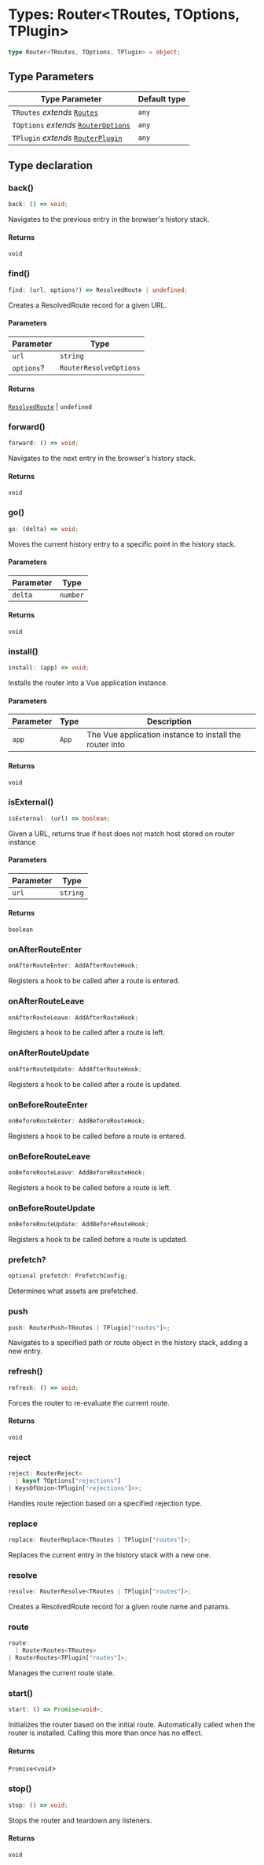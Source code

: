 # Types: Router\<TRoutes, TOptions, TPlugin\>

```ts
type Router<TRoutes, TOptions, TPlugin> = object;
```

## Type Parameters

| Type Parameter | Default type |
| ------ | ------ |
| `TRoutes` *extends* [`Routes`](Routes.md) | `any` |
| `TOptions` *extends* [`RouterOptions`](RouterOptions.md) | `any` |
| `TPlugin` *extends* [`RouterPlugin`](RouterPlugin.md) | `any` |

## Type declaration

### back()

```ts
back: () => void;
```

Navigates to the previous entry in the browser's history stack.

#### Returns

`void`

### find()

```ts
find: (url, options?) => ResolvedRoute | undefined;
```

Creates a ResolvedRoute record for a given URL.

#### Parameters

| Parameter | Type |
| ------ | ------ |
| `url` | `string` |
| `options`? | `RouterResolveOptions` |

#### Returns

[`ResolvedRoute`](ResolvedRoute.md) \| `undefined`

### forward()

```ts
forward: () => void;
```

Navigates to the next entry in the browser's history stack.

#### Returns

`void`

### go()

```ts
go: (delta) => void;
```

Moves the current history entry to a specific point in the history stack.

#### Parameters

| Parameter | Type |
| ------ | ------ |
| `delta` | `number` |

#### Returns

`void`

### install()

```ts
install: (app) => void;
```

Installs the router into a Vue application instance.

#### Parameters

| Parameter | Type | Description |
| ------ | ------ | ------ |
| `app` | `App` | The Vue application instance to install the router into |

#### Returns

`void`

### isExternal()

```ts
isExternal: (url) => boolean;
```

Given a URL, returns true if host does not match host stored on router instance

#### Parameters

| Parameter | Type |
| ------ | ------ |
| `url` | `string` |

#### Returns

`boolean`

### onAfterRouteEnter

```ts
onAfterRouteEnter: AddAfterRouteHook;
```

Registers a hook to be called after a route is entered.

### onAfterRouteLeave

```ts
onAfterRouteLeave: AddAfterRouteHook;
```

Registers a hook to be called after a route is left.

### onAfterRouteUpdate

```ts
onAfterRouteUpdate: AddAfterRouteHook;
```

Registers a hook to be called after a route is updated.

### onBeforeRouteEnter

```ts
onBeforeRouteEnter: AddBeforeRouteHook;
```

Registers a hook to be called before a route is entered.

### onBeforeRouteLeave

```ts
onBeforeRouteLeave: AddBeforeRouteHook;
```

Registers a hook to be called before a route is left.

### onBeforeRouteUpdate

```ts
onBeforeRouteUpdate: AddBeforeRouteHook;
```

Registers a hook to be called before a route is updated.

### prefetch?

```ts
optional prefetch: PrefetchConfig;
```

Determines what assets are prefetched.

### push

```ts
push: RouterPush<TRoutes | TPlugin["routes"]>;
```

Navigates to a specified path or route object in the history stack, adding a new entry.

### refresh()

```ts
refresh: () => void;
```

Forces the router to re-evaluate the current route.

#### Returns

`void`

### reject

```ts
reject: RouterReject<
  | keyof TOptions["rejections"]
| KeysOfUnion<TPlugin["rejections"]>>;
```

Handles route rejection based on a specified rejection type.

### replace

```ts
replace: RouterReplace<TRoutes | TPlugin["routes"]>;
```

Replaces the current entry in the history stack with a new one.

### resolve

```ts
resolve: RouterResolve<TRoutes | TPlugin["routes"]>;
```

Creates a ResolvedRoute record for a given route name and params.

### route

```ts
route: 
  | RouterRoutes<TRoutes>
| RouterRoutes<TPlugin["routes"]>;
```

Manages the current route state.

### start()

```ts
start: () => Promise<void>;
```

Initializes the router based on the initial route. Automatically called when the router is installed. Calling this more than once has no effect.

#### Returns

`Promise`\<`void`\>

### stop()

```ts
stop: () => void;
```

Stops the router and teardown any listeners.

#### Returns

`void`
